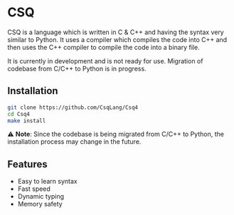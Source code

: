 # CSQ

CSQ is a language which is written in C & C++ and having the syntax very similar to Python. It uses a compiler which compiles the code into C++ and then uses the C++ compiler to compile the code into a binary file.

It is currently in development and is not ready for use. Migration of codebase from C/C++ to Python is in progress.

## Installation

```bash
git clone https://github.com/CsqLang/Csq4
cd Csq4
make install
```

:warning: **Note**: Since the codebase is being migrated from C/C++ to Python, the installation process may change in the future.

## Features

-   Easy to learn syntax
-   Fast speed
-   Dynamic typing
-   Memory safety
